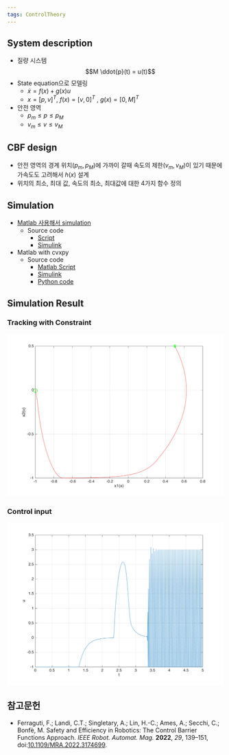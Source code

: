```yaml
---
tags: ControlTheory
---
```

## System description

- 질량 시스템
$$M \ddot{p}(t) = u(t)$$
- State equation으로 모델링
	- $\dot{x} = f(x) + g(x)u$
	- $x = [p, v]^T$, $f(x) = [v, 0]^T$ , $g(x) = [0, M]^T$
- 안전 영역
	- $p_m \leq p \leq p_M$
	- $v_m \leq v \leq v_M$

## CBF design

- 안전 영역의 경계 위치($p_m, p_M$)에 가까이 갈때 속도의 제한($v_m, v_M$)이 있기 때문에 가속도도 고려해서 $h(x)$ 설계
- 위치의 최소, 최대 값, 속도의 최소, 최대값에 대한 4가지 함수 정의

## Simulation

- [Matlab 사용해서 simulation](./Matlab에서%20CBF%20구현.md)
	- Source code
		- [Script](../src/CBF_for_DoubleInteg.mlx)
		- [Simulink](../src/CBF_for_DoubleInteg.slx)
- Matlab with cvxpy
	- Source code
		- [Matlab Script](../src/DI_cbf_cvxpy.mlx)
		- [Simulink](../src/DI_cbf_cvxpy.slx)
		- [Python code](../src/DI_cbf_cvxpy.py)

## Simulation Result

### Tracking with Constraint
![Trajectory](../fig/DI_figure_0.png)

### Control input
![Input](../fig/DI_figure_1.png)

## 참고문헌

- Ferraguti, F.; Landi, C.T.; Singletary, A.; Lin, H.-C.; Ames, A.; Secchi, C.; Bonfè, M. Safety and Efficiency in Robotics: The Control Barrier Functions Approach. _IEEE Robot. Automat. Mag._ **2022**, _29_, 139–151, doi:[10.1109/MRA.2022.3174699](https://doi.org/10.1109/MRA.2022.3174699).